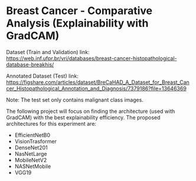# **Breast Cancer - Comparative Analysis (Explainability with GradCAM)**

Dataset (Train and Validation) link: https://web.inf.ufpr.br/vri/databases/breast-cancer-histopathological-database-breakhis/

Annotated Dataset (Test) link: https://figshare.com/articles/dataset/BreCaHAD_A_Dataset_for_Breast_Cancer_Histopathological_Annotation_and_Diagnosis/7379186?file=13646369

Note: The test set only contains malignant class images.

The following project will focus on finding the architecture (used with GradCAM) with the best explainability efficiency. The proposed architectures for this experiment are:
* EfficientNetB0
* VisionTrasformer
* DenseNet201
* NasNetLarge
* MobileNetV2
* NASNetMobile
* VGG19
